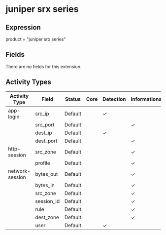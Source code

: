 juniper srx series
==================

Expression
----------

product = "juniper srx series"

Fields
------

There are no fields for this extension.

Activity Types
--------------

| Activity Type   | Field      | Status  | Core | Detection | Informational |
| --------------- | ---------- | ------- | ---- | --------- | ------------- |
| app-login       | src_ip     | Default |      | &#10003;  |               |
|                 | src_port   | Default |      |           | &#10003;      |
|                 | dest_ip    | Default |      | &#10003;  |               |
|                 | dest_port  | Default |      |           | &#10003;      |
| http-session    | src_zone   | Default |      |           | &#10003;      |
|                 | profile    | Default |      |           | &#10003;      |
| network-session | bytes_out  | Default |      |           | &#10003;      |
|                 | bytes_in   | Default |      |           | &#10003;      |
|                 | src_zone   | Default |      |           | &#10003;      |
|                 | session_id | Default |      |           | &#10003;      |
|                 | rule       | Default |      |           | &#10003;      |
|                 | dest_zone  | Default |      |           | &#10003;      |
|                 | user       | Default |      | &#10003;  |               |

